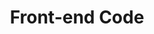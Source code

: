 ---
title: Front-end Code
summary: I aim to be as direct and straightforward as possible when working. My design process is structured in a way that I don’t waste your time by introducing unnecessary steps in the process.
---